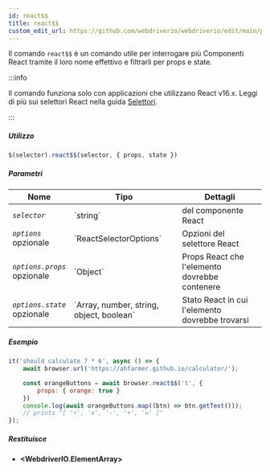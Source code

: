 ```yaml
---
id: react$$
title: react$$
custom_edit_url: https://github.com/webdriverio/webdriverio/edit/main/packages/webdriverio/src/commands/element/react$$.ts
---
```


Il comando `react$$` è un comando utile per interrogare più Componenti React 
tramite il loro nome effettivo e filtrarli per props e state.

:::info

Il comando funziona solo con applicazioni che utilizzano React v16.x. Leggi di più sui selettori React
nella guida [Selettori](/docs/selectors#react-selectors).

:::

##### Utilizzo

```js
$(selector).react$$(selector, { props, state })
```

##### Parametri

<table>
  <thead>
    <tr>
      <th>Nome</th><th>Tipo</th><th>Dettagli</th>
    </tr>
  </thead>
  <tbody>
    <tr>
      <td><code><var>selector</var></code></td>
      <td>`string`</td>
      <td>del componente React</td>
    </tr>
    <tr>
      <td><code><var>options</var></code><br /><span className="label labelWarning">opzionale</span></td>
      <td>`ReactSelectorOptions`</td>
      <td>Opzioni del selettore React</td>
    </tr>
    <tr>
      <td><code><var>options.props</var></code><br /><span className="label labelWarning">opzionale</span></td>
      <td>`Object`</td>
      <td>Props React che l'elemento dovrebbe contenere</td>
    </tr>
    <tr>
      <td><code><var>options.state</var></code><br /><span className="label labelWarning">opzionale</span></td>
      <td>`Array<any>, number, string, object, boolean`</td>
      <td>Stato React in cui l'elemento dovrebbe trovarsi</td>
    </tr>
  </tbody>
</table>

##### Esempio

```js title="pause.js"
it('should calculate 7 * 6', async () => {
    await browser.url('https://ahfarmer.github.io/calculator/');

    const orangeButtons = await browser.react$$('t', {
        props: { orange: true }
    })
    console.log(await orangeButtons.map((btn) => btn.getText()));
    // prints "[ '÷', 'x', '-', '+', '=' ]"
});
```

##### Restituisce

- **&lt;WebdriverIO.ElementArray&gt;**